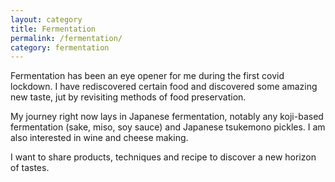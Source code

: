 ```yaml
---
layout: category
title: Fermentation
permalink: /fermentation/
category: fermentation
---
```


Fermentation has been an eye opener for me during the first covid lockdown. I have rediscovered certain food and discovered some amazing new taste, jut by revisiting methods of food preservation. 

My journey right now lays in Japanese fermentation, notably any koji-based fermentation (sake, miso, soy sauce) and Japanese tsukemono pickles. I am also interested in wine and cheese making.

I want to share products, techniques and recipe to discover a new horizon of tastes.